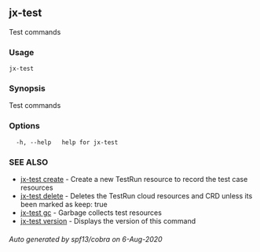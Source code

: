 ## jx-test

Test commands

### Usage

```
jx-test
```

### Synopsis

Test commands

### Options

```
  -h, --help   help for jx-test
```

### SEE ALSO

* [jx-test create](jx-test_create.md)	 - Create a new TestRun resource to record the test case resources
* [jx-test delete](jx-test_delete.md)	 - Deletes the TestRun cloud resources and CRD unless its been marked as keep: true
* [jx-test gc](jx-test_gc.md)	 - Garbage collects test resources
* [jx-test version](jx-test_version.md)	 - Displays the version of this command

###### Auto generated by spf13/cobra on 6-Aug-2020

